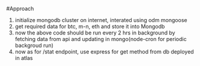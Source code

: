 #Approach
1. initialize mongodb cluster on internet, interated using odm mongoose
2. get required data for btc, m-n, eth and store it into Mongodb
3. now the above code should be run every 2 hrs in background by fetching data from api and updating in mongo(node-cron for periodic backgroud run)
4. now as for /stat endpoint, use express for get method from db deployed in atlas

